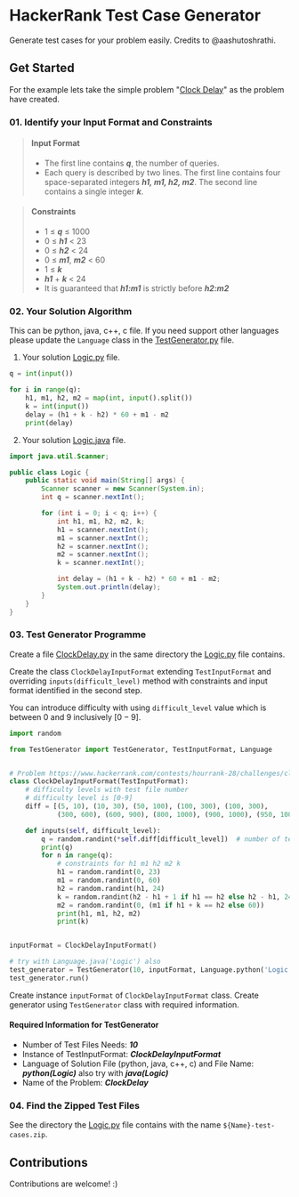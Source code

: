 # HackerRank Test Case Generator
Generate test cases for your problem easily. Credits to @aashutoshrathi.

## Get Started
For the example lets take the simple problem "[Clock Delay](https://www.hackerrank.com/contests/hourrank-28/challenges/clock-delay)" as the problem have created.

### 01. Identify your Input Format and Constraints
> #### Input Format
> - The first line contains ***q***, the number of queries.
> - Each query is described by two lines. The first line contains four space-separated integers ***h1, m1, h2, m2***. The second line contains a single integer ***k***.

> #### Constraints
> - 1 ≤ ***q*** ≤ 1000
> - 0 ≤ ***h1*** < 23
> - 0 ≤ ***h2*** < 24
> - 0 ≤ ***m1***, ***m2*** < 60
> - 1 ≤ ***k***
> - ***h1*** + ***k*** < 24
> - It is guaranteed that ***h1:m1*** is strictly before ***h2:m2***

### 02. Your Solution Algorithm
This can be python, java, c++, c file. If you need support other languages please update the `Language` class in the [TestGenerator.py](src/TestGenerator.py) file.
1. Your solution [Logic.py](src/example/Logic.py) file. 
```py
q = int(input())

for i in range(q):
    h1, m1, h2, m2 = map(int, input().split())
    k = int(input())
    delay = (h1 + k - h2) * 60 + m1 - m2
    print(delay)
```
2. Your solution [Logic.java](src/example/Logic.java) file.
```java
import java.util.Scanner;

public class Logic {
    public static void main(String[] args) {
        Scanner scanner = new Scanner(System.in);
        int q = scanner.nextInt();

        for (int i = 0; i < q; i++) {
            int h1, m1, h2, m2, k;
            h1 = scanner.nextInt();
            m1 = scanner.nextInt();
            h2 = scanner.nextInt();
            m2 = scanner.nextInt();
            k = scanner.nextInt();

            int delay = (h1 + k - h2) * 60 + m1 - m2;
            System.out.println(delay);
        }
    }
}
```

### 03. Test Generator Programme
Create a file [ClockDelay.py](src/example/ClockDelay.py) in the same directory the [Logic.py](src/example/Logic.py) file contains.

Create the class `ClockDelayInputFormat` extending `TestInputFormat` and overriding `inputs(difficult_level)` method with constraints and input format identified in the second step.

You can introduce difficulty with using `difficult_level` value which is between $0$ and $9$ inclusively $[0-9]$.
```py
import random

from TestGenerator import TestGenerator, TestInputFormat, Language


# Problem https://www.hackerrank.com/contests/hourrank-28/challenges/clock-delay
class ClockDelayInputFormat(TestInputFormat):
    # difficulty levels with test file number
    # difficulty level is [0-9]
    diff = [(5, 10), (10, 30), (50, 100), (100, 300), (100, 300),
            (300, 600), (600, 900), (800, 1000), (900, 1000), (950, 1000)]

    def inputs(self, difficult_level):
        q = random.randint(*self.diff[difficult_level])  # number of test cases
        print(q)
        for n in range(q):
            # constraints for h1 m1 h2 m2 k
            h1 = random.randint(0, 23)
            m1 = random.randint(0, 60)
            h2 = random.randint(h1, 24)
            k = random.randint(h2 - h1 + 1 if h1 == h2 else h2 - h1, 24 - h1)
            m2 = random.randint(0, (m1 if h1 + k == h2 else 60))
            print(h1, m1, h2, m2)
            print(k)


inputFormat = ClockDelayInputFormat()

# try with Language.java('Logic') also
test_generator = TestGenerator(10, inputFormat, Language.python('Logic'), "ClockDelay")
test_generator.run()
```

Create instance `inputFormat` of `ClockDelayInputFormat` class. Create generator using `TestGenerator` class with required information.

#### Required Information for TestGenerator
- Number of Test Files Needs: ***10***
- Instance of TestInputFormat: ***ClockDelayInputFormat***
- Language of Solution File (python, java, c++, c) and File Name: ***python(Logic)*** also try with ***java(Logic)***
- Name of the Problem: ***ClockDelay***

### 04. Find the Zipped Test Files
See the directory the [Logic.py](src/example/Logic.py) file contains with the name `${Name}-test-cases.zip`.

## Contributions
Contributions are welcome! :)